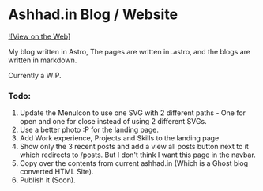 # Ashhad.in Blog / Website

[![View on the Web]](https://ashhad.in)

My blog written in Astro, The pages are written in .astro, and the blogs are written in markdown.

Currently a WIP.

### Todo:

1. Update the MenuIcon to use one SVG with 2 different paths - One for open and one for close instead of using 2 different SVGs.
2. Use a better photo :P for the landing page.
3. Add Work experience, Projects and Skills to the landing page
4. Show only the 3 recent posts and add a view all posts button next to it which redirects to /posts. But I don't think I want this page in the navbar.
5. Copy over the contents from current ashhad.in (Which is a Ghost blog converted HTML Site).
6. Publish it (Soon).
